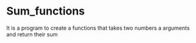 # Sum_functions
It is a program to create a functions that takes two numbers a arguments and return their sum  
